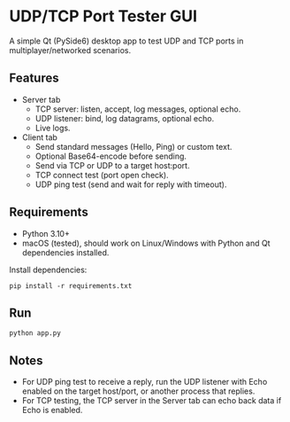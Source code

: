 # UDP/TCP Port Tester GUI

A simple Qt (PySide6) desktop app to test UDP and TCP ports in multiplayer/networked scenarios.

## Features

- Server tab
  - TCP server: listen, accept, log messages, optional echo.
  - UDP listener: bind, log datagrams, optional echo.
  - Live logs.
- Client tab
  - Send standard messages (Hello, Ping) or custom text.
  - Optional Base64-encode before sending.
  - Send via TCP or UDP to a target host:port.
  - TCP connect test (port open check).
  - UDP ping test (send and wait for reply with timeout).

## Requirements

- Python 3.10+
- macOS (tested), should work on Linux/Windows with Python and Qt dependencies installed.

Install dependencies:

```
pip install -r requirements.txt
```

## Run

```
python app.py
```

## Notes

- For UDP ping test to receive a reply, run the UDP listener with Echo enabled on the target host/port, or another process that replies.
- For TCP testing, the TCP server in the Server tab can echo back data if Echo is enabled.
